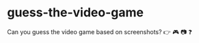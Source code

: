 # guess-the-video-game
Can you guess the video game based on screenshots? :point_right: :video_game: :camera: :question:
